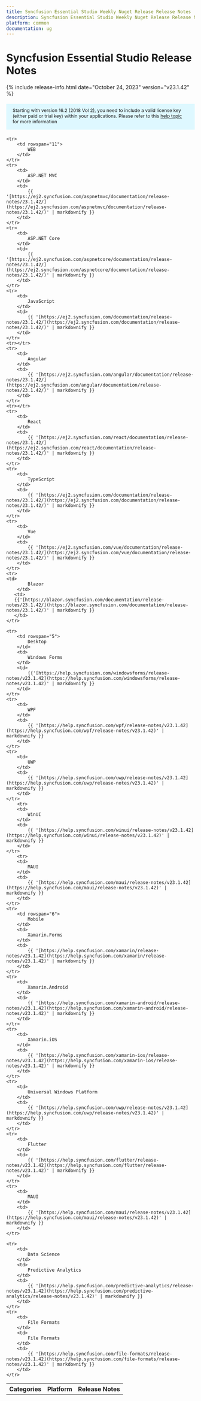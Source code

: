 ```yaml
---
title: Syncfusion Essential Studio Weekly Nuget Release Release Notes  
description: Syncfusion Essential Studio Weekly Nuget Release Release Notes  
platform: common
documentation: ug
---
```


# Syncfusion Essential Studio  Release Notes  

{% include release-info.html date="October 24, 2023"   version="v23.1.42" %} 

<style>
#license {
    font-size: .88em!important;
margin-top: 1.5em;     margin-bottom: 1.5em;
    background-color: #def8ff;
    padding: 10px 17px 14px;
}
</style>

<div id="license">
Starting with version 16.2 (2018 Vol 2), you need to include a valid license key (either paid or trial key) within your applications. 
Please refer to this <a href="/common/essential-studio/licensing/license-key">help topic</a> for more information 
</div>


<table>
    <tr>
        <th>Categories</th>
        <th>Platform</th>
        <th>Release Notes</th>
    </tr>
	
    <tr>
        <td rowspan="11">
            WEB 
        </td>
    </tr>
    <tr>
        <td>
            ASP.NET MVC
        </td>
        <td>
            {{ '[https://ej2.syncfusion.com/aspnetmvc/documentation/release-notes/23.1.42/](https://ej2.syncfusion.com/aspnetmvc/documentation/release-notes/23.1.42/)' | markdownify }}
        </td>
    </tr>
    <tr>
        <td>
            ASP.NET Core
        </td>
        <td>
            {{ '[https://ej2.syncfusion.com/aspnetcore/documentation/release-notes/23.1.42/](https://ej2.syncfusion.com/aspnetcore/documentation/release-notes/23.1.42/)' | markdownify }}
        </td>
    </tr>
    <tr>
        <td>
            JavaScript
        </td>
        <td>
            {{ '[https://ej2.syncfusion.com/documentation/release-notes/23.1.42/](https://ej2.syncfusion.com/documentation/release-notes/23.1.42/)' | markdownify }}
        </td>
    </tr>
    <tr></tr>
    <tr>
        <td>
            Angular
        </td>
        <td>
            {{ '[https://ej2.syncfusion.com/angular/documentation/release-notes/23.1.42/](https://ej2.syncfusion.com/angular/documentation/release-notes/23.1.42/)' | markdownify }}
        </td>
    </tr>
    <tr></tr>
    <tr>
        <td>
            React
        </td>
        <td>
            {{ '[https://ej2.syncfusion.com/react/documentation/release-notes/23.1.42/](https://ej2.syncfusion.com/react/documentation/release-notes/23.1.42/)' | markdownify }}
        </td>
    </tr>
    <tr>
        <td>
            TypeScript
        </td>
        <td>
            {{ '[https://ej2.syncfusion.com/documentation/release-notes/23.1.42/](https://ej2.syncfusion.com/documentation/release-notes/23.1.42/)' | markdownify }}
        </td>
    </tr>
    <tr>
        <td>
            Vue
        </td>
        <td>
            {{ '[https://ej2.syncfusion.com/vue/documentation/release-notes/23.1.42/](https://ej2.syncfusion.com/vue/documentation/release-notes/23.1.42/)' | markdownify }}
        </td>
    </tr>
    <tr>
	<td>
            Blazor
        </td>
       <td>
	   {{'[https://blazor.syncfusion.com/documentation/release-notes/23.1.42/](https://blazor.syncfusion.com/documentation/release-notes/23.1.42/)' | markdownify }}
       </td>
	</tr>
	
    <tr>
        <td rowspan="5">
            Desktop
        </td>
        <td>
            Windows Forms
        </td>
        <td>
            {{'[https://help.syncfusion.com/windowsforms/release-notes/v23.1.42](https://help.syncfusion.com/windowsforms/release-notes/v23.1.42)' | markdownify }}
        </td>
    </tr>
    <tr>
        <td>
            WPF
        </td>
        <td>
            {{ '[https://help.syncfusion.com/wpf/release-notes/v23.1.42](https://help.syncfusion.com/wpf/release-notes/v23.1.42)' | markdownify }}
        </td>
    </tr>
    <tr>
        <td>
            UWP
        </td>
        <td>
            {{ '[https://help.syncfusion.com/uwp/release-notes/v23.1.42](https://help.syncfusion.com/uwp/release-notes/v23.1.42)' | markdownify }}
        </td>
    </tr>
	    <tr>
        <td>
            WinUI
        </td>
        <td>
            {{ '[https://help.syncfusion.com/winui/release-notes/v23.1.42](https://help.syncfusion.com/winui/release-notes/v23.1.42)' | markdownify }}
        </td>
    </tr>
		<tr>
        <td>
            MAUI
        </td>
        <td>
            {{ '[https://help.syncfusion.com/maui/release-notes/v23.1.42](https://help.syncfusion.com/maui/release-notes/v23.1.42)' | markdownify }}
        </td>
    </tr>
    <tr>
        <td rowspan="6">
            Mobile
        </td>
        <td>
            Xamarin.Forms
        </td>
        <td>
            {{ '[https://help.syncfusion.com/xamarin/release-notes/v23.1.42](https://help.syncfusion.com/xamarin/release-notes/v23.1.42)' | markdownify }}
        </td>
    </tr>
    <tr>
        <td>
            Xamarin.Android
        </td>
        <td>
            {{ '[https://help.syncfusion.com/xamarin-android/release-notes/v23.1.42](https://help.syncfusion.com/xamarin-android/release-notes/v23.1.42)' | markdownify }}
        </td>
    </tr>
    <tr>
        <td>
            Xamarin.iOS
        </td>
        <td>
            {{ '[https://help.syncfusion.com/xamarin-ios/release-notes/v23.1.42](https://help.syncfusion.com/xamarin-ios/release-notes/v23.1.42)' | markdownify }}
        </td>
    </tr>
    <tr>
        <td>
            Universal Windows Platform
        </td>
        <td>
            {{ '[https://help.syncfusion.com/uwp/release-notes/v23.1.42](https://help.syncfusion.com/uwp/release-notes/v23.1.42)' | markdownify }}
        </td>
    </tr>
    <tr>
        <td>
            Flutter
        </td>
        <td>
            {{ '[https://help.syncfusion.com/flutter/release-notes/v23.1.42](https://help.syncfusion.com/flutter/release-notes/v23.1.42)' | markdownify }}
        </td>
    </tr>
    <tr>
        <td>
            MAUI
        </td>
        <td>
            {{ '[https://help.syncfusion.com/maui/release-notes/v23.1.42](https://help.syncfusion.com/maui/release-notes/v23.1.42)' | markdownify }}
        </td>
    </tr>
	
    <tr>
        <td>
            Data Science
        </td>
        <td>
            Predictive Analytics
        </td>
        <td>
            {{ '[https://help.syncfusion.com/predictive-analytics/release-notes/v23.1.42](https://help.syncfusion.com/predictive-analytics/release-notes/v23.1.42)' | markdownify }}
        </td>
    </tr>
    <tr>
        <td>
            File Formats
        </td>
        <td>
            File Formats
        </td>
        <td>
            {{ '[https://help.syncfusion.com/file-formats/release-notes/v23.1.42](https://help.syncfusion.com/file-formats/release-notes/v23.1.42)' | markdownify }}
        </td>
    </tr>
</table>
